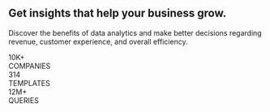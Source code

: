  <!DOCTYPE html>
<html lang="en">
<head>
  <meta charset="UTF-8">
  <meta name="viewport" content="width=device-width, initial-scale=1.0"> <!-- displays site properly based on user's device -->

  <link rel="icon" type="image/png" sizes="32x32" href="./images/favicon-32x32.png">
  <link rel="stylesheet" href="style.css">
  <title>Frontend Mentor | Stats preview card component</title>

  <!-- Feel free to remove these styles or customise in your own stylesheet 👍 -->
  <style>
    .attribution { font-size: 11px; text-align: center; }
    .attribution a { color: hsl(228, 45%, 44%); }
  </style>
</head>
<body>
<div class="layout">
  <div class="container">
    <div class="container__left">
      <div class="container__left_main">
        <article class="main">
          <h1 class="main__header">Get <span id="styled_word">insights</span> that help your business grow.</h1>
        </article>
        <p class="description">
          Discover the benefits of data analytics and make better decisions regarding revenue, customer
          experience, and overall efficiency.
        </p>
        <div class="stats">
          <div class="item">10K+ <br> <span class="item_span">COMPANIES</span></div>
          <div class="item">314 <br> <span class="item_span">TEMPLATES</span></div>
          <div class="item">12M+ <br> <span class="item_span">QUERIES</span></div>
        </div>
      </div>
    </div>
    <div class="container__right"><div class="container__right_filter"></div></div>
  </div>
</div>
</body>
</html>
